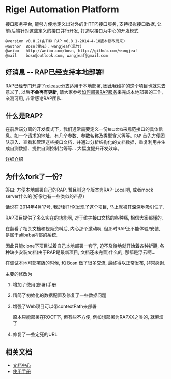 Rigel Automation Platform
===
接口服务平台, 能够方便地定义出对外的(HTTP)接口服务, 支持模拟接口数据, 让前/后端针对这些定义的接口并行开发, 打造以接口为中心的开发模式

    @version v0.8.2(由THX RAP v0.8.1-2014-4-18版本修改而来)
    @author  Bosn(霍雍), wangjeaf(思竹)
    @weibo   http://weibo.com/bosn, http://github.com/wangjeaf
    @mail    bosn@outlook.com, wangjeaf@gmail.com



好消息 -- RAP已经支持本地部署!
--------------------------------------
RAP已经专门开辟了[release分支](https://github.com/thx/RAP/tree/release)适用于本地部署, 因此我维护的这个项目也就失去意义了, 以后**不会再有更新**, 请大家参考[如何部署RAP服务](http://thx.alibaba-inc.com/RAP/resources/RAP-deploy/)来完成本地部署的工作, 亲测可用, 非常感谢RAP团队.


什么是RAP?
--------------------------------------
在前后端分离的开发模式下，我们通常需要定义一份`接口文档`来规范接口的具体信息。如一个请求的地址、有几个参数、参数名称及类型含义等等。`RAP` 首先方便团队录入、查看和管理这些接口文档，并通过分析结构化的文档数据，重复利用并生成自测数据、提供自测控制台等等... 大幅度提升开发效率。

[详细介绍](https://github.com/ufologist/RAP/blob/master/INTRO.md)

为什么fork了一份?
--------------------------------------
答曰: 方便本地部署自己的RAP, 暂且叫这个版本为RAP-Local吧, 或者mock server什么的(好像也有一些类似的产品)

话说在 2014年4月17号, 我逛到THX发现了这个项目, 马上就被其深深地吸引住了.

RAP项目提供了多么实在的功能啊, 对于维护接口文档的各种痛, 相信大家都懂的.

在翻看了相关文档和视频资料后, 内心那个激动啊, 但那时RAP还不能体验/安装, 是属于alibaba内部的系统.

因此只能clone下项目试着自己本地部署一套了, 迫不及待地就开始着各种折腾, 各种缺少安装文档(由于RAP是最新项目, 文档还未完善)什么的, 那都是浮云啊...

在调试本地可部署版的时候, 和 [Bosn](http://weibo.com/bosn) 做了很多交流, 最终得以正常发布, 非常感谢.

主要的修改为

1. 增加了使用(部署)手册

2. 精简了初始化的数据配置及修复了一些数据问题

3. 增强了Web项目可以带contextPath来部署

    原本只能部署在ROOT下, 但有些不方便, 例如想部署为RAPXX之类的, 就麻烦了
    
4. 修复了一些定死的URL


相关文档
--------------------------------------
- [文档中心](http://thx.alibaba-inc.com/RAP/)
- [使用手册](https://github.com/ufologist/RAP/blob/master/MANUAL.md)